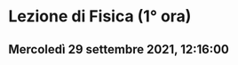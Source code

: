 #  Lezione di Fisica (1° ora)
## Mercoledì 29 settembre 2021, 12:16:00

<!--stackedit_data:
eyJoaXN0b3J5IjpbMTg3ODQ2MDI1MV19
-->